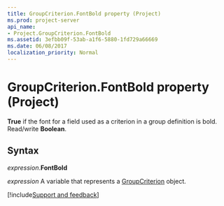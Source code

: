 ```yaml
---
title: GroupCriterion.FontBold property (Project)
ms.prod: project-server
api_name:
- Project.GroupCriterion.FontBold
ms.assetid: 3efbb09f-53ab-a1f6-5880-1fd729a66669
ms.date: 06/08/2017
localization_priority: Normal
---
```



# GroupCriterion.FontBold property (Project)

 **True** if the font for a field used as a criterion in a group definition is bold. Read/write **Boolean**.


## Syntax

_expression_.**FontBold**

_expression_ A variable that represents a [GroupCriterion](./Project.GroupCriterion.md) object.

[!include[Support and feedback](~/includes/feedback-boilerplate.md)]